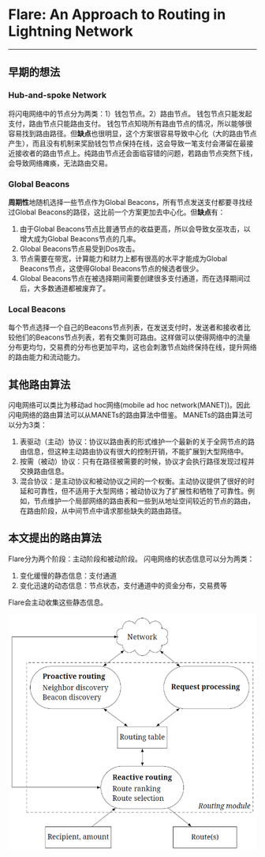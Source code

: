 <!--
 * @Author: ZhXZhao
 * @Date: 2020-09-12 16:05:49
 * @LastEditors: ZhXZhao
 * @LastEditTime: 2020-09-12 20:14:59
 * @Description:
-->
# Flare: An Approach to Routing in Lightning Network

---


## 早期的想法

### Hub-and-spoke Network

将闪电网络中的节点分为两类：1）钱包节点。2）路由节点。
钱包节点只能发起支付，路由节点只能路由支付。
钱包节点知晓所有路由节点的情况，所以能够很容易找到路由路径。但**缺点**也很明显，这个方案很容易导致中心化（大的路由节点产生），而且没有机制来奖励钱包节点保持在线，这会导致一笔支付会滞留在最接近接收者的路由节点上。纯路由节点还会面临容错的问题，若路由节点突然下线，会导致网络瘫痪，无法路由交易。

### Global Beacons

**周期性**地随机选择一些节点作为Global Beacons，所有节点发送支付都要寻找经过Global Beacons的路径，这比前一个方案更加去中心化。但**缺点**有：
1. 由于Global Beacons节点比普通节点的收益更高，所以会导致女巫攻击，以增大成为Global Beacons节点的几率。
2. Global Beacons节点易受到Dos攻击。
3. 节点需要在带宽，计算能力和财力上都有很高的水平才能成为Global Beacons节点，这使得Global Beacons节点的候选者很少。
4. Global Beacons节点在被选择期间需要创建很多支付通道，而在选择期间过后，大多数通道都被废弃了。

### Local Beacons

每个节点选择一个自己的Beacons节点列表，在发送支付时，发送者和接收者比较他们的Beacons节点列表，若有交集则可路由。这样做可以使得网络中的流量分布更均匀，交易费的分布也更加平均，这也会刺激节点始终保持在线，提升网络的路由能力和流动能力。

## 其他路由算法

闪电网络可以类比为移动ad hoc网络(mobile ad hoc network(MANET))。因此闪电网络的路由算法可以从MANETs的路由算法中借鉴。
MANETs的路由算法可以分为3类：
1. 表驱动（主动）协议：协议以路由表的形式维护一个最新的关于全网节点的路由信息，但这种主动路由协议有很大的控制开销，不能扩展到大型网络中。
2. 按需（被动）协议：只有在路径被需要的时候，协议才会执行路径发现过程并交换路由信息。
3. 混合协议：是主动协议和被动协议之间的一个权衡。主动协议提供了很好的时延和可靠性，但不适用于大型网络；被动协议为了扩展性和牺牲了可靠性。例如，节点维护一个局部网络的路由表和一些到从地址空间较近的节点的路由，在路由阶段，从中间节点中请求那些缺失的路由路径。


## 本文提出的路由算法

Flare分为两个阶段：主动阶段和被动阶段。
闪电网络的状态信息可以分为两类：
1. 变化缓慢的静态信息：支付通道
2. 变化迅速的动态信息：节点状态，支付通道中的资金分布，交易费等

Flare会主动收集这些静态信息。

![Flare描述图](pic/Flare%20description.png)
